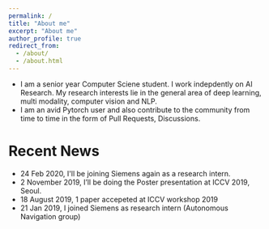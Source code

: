 ```yaml
---
permalink: /
title: "About me"
excerpt: "About me"
author_profile: true
redirect_from: 
  - /about/
  - /about.html
---
```


* I am a senior year Computer Sciene student. I work indepdently on AI Research. My research interests lie in the general area of deep learning, multi modality, computer vision and NLP.
* I am an avid Pytorch user and also contribute to the community from time to time in the form of Pull Requests, Discussions.

# Recent News
* 24 Feb 2020, I'll be joining Siemens again as a research intern.
* 2 November 2019, I’ll be doing the Poster presentation at ICCV 2019, Seoul.
* 18 August 2019, 1 paper accepeted at ICCV workshop 2019
* 21 Jan 2019, I joined Siemens as research intern (Autonomous Navigation group)
